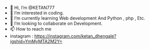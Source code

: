 - 👋 Hi, I’m @KETAN777
- 👀 I’m interested in coding.
- 🌱 I’m currently learning Web development And Python , php , Etc.
- 💞️ I’m looking to collaborate on Development.
- 📫 How to reach me 
-   instagram : https://instagram.com/ketan_dhengale?igshid=YmMyMTA2M2Y=

<!---
KETAN777/KETAN777 is a ✨ special ✨ repository because its `README.md` (this file) appears on your GitHub profile.
You can click the Preview link to take a look at your changes.
--->

